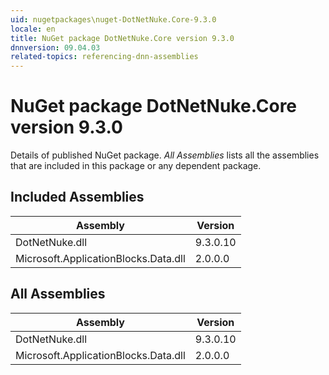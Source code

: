 ```yaml
---
uid: nugetpackages\nuget-DotNetNuke.Core-9.3.0
locale: en
title: NuGet package DotNetNuke.Core version 9.3.0
dnnversion: 09.04.03
related-topics: referencing-dnn-assemblies
---
```


# NuGet package DotNetNuke.Core version 9.3.0
Details of published NuGet package.
*All Assemblies* lists all the assemblies that are included in this package or any dependent package.

## Included Assemblies

|Assembly|Version|
|---|---|
|DotNetNuke.dll|9.3.0.10|
|Microsoft.ApplicationBlocks.Data.dll|2.0.0.0|

## All Assemblies

|Assembly|Version|
|---|---|
|DotNetNuke.dll|9.3.0.10|
|Microsoft.ApplicationBlocks.Data.dll|2.0.0.0|

